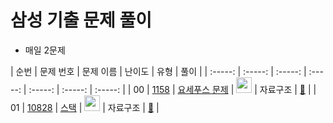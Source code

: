# 삼성 기출 문제 풀이
- 매일 2문제

| 순번 | 문제 번호 | 문제 이름 | 난이도 | 유형 | 풀이 | 
| :-----: | :-----: | :-----: | :-----: | :-----: | :-----: | :-----: |
| 00 | <a href="https://www.acmicpc.net/problem/1158" target="_blank">1158</a> | <a href="https://www.acmicpc.net/problem/1158" target="_blank">요세푸스 문제</a> | <img height="25px" width="25px" src="https://static.solved.ac/tier_small/6.svg"/> | 자료구조 | <a href="./1158">:paperclip:</a> |
| 01 | <a href="https://www.acmicpc.net/problem/10828" target="_blank">10828</a> | <a href="https://www.acmicpc.net/problem/10828" target="_blank">스택</a> | <img height="25px" width="25px" src="https://static.solved.ac/tier_small/7.svg"/> | 자료구조 | <a href="./10828">:paperclip:</a> |

